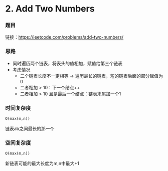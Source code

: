 # 2. Add Two Numbers

### 题目

链接：https://leetcode.com/problems/add-two-numbers/



### 思路

- 同时遍历两个链表，将表头的值相加，赋值给第三个链表
- 考虑情况
  - 二个链表长度不一定相等 -> 遍历最长的链表，短的链表后面的部分赋值为0
  - 二者相加 > 10：下一个结点++
  - 二者相加 > 10 且是最后一个结点：链表末尾加一个1



### 时间复杂度

```O(max⁡(m,n))```

链表ab之间最长的那一个



### 空间复杂度

```O(max(m,n))```

新链表可能的最大长度为m,n中最大+1